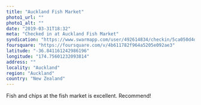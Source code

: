```yaml
---
title: "Auckland Fish Market"
photo1_url: ""
photo1_alt: ""
date: "2019-03-31T18:32"
meta: "Checked in at Auckland Fish Market"
syndication: "https://www.swarmapp.com/user/492614834/checkin/5ca050d4de3bbf002dc0c7a3"
foursquare: "https://foursquare.com/v/4b611782f964a5205e092ae3"
latitude: "-36.841161242986196"
longitude: "174.75601232093814"
address: ""
locality: "Auckland"
region: "Auckland"
country: "New Zealand"
---
```

Fish and chips at the fish market is excellent. Recommend!
